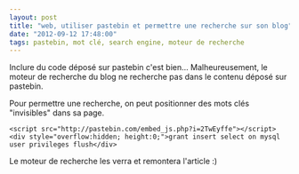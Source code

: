 ```yaml
---
layout: post
title: "web, utiliser pastebin et permettre une recherche sur son blog"
date: "2012-09-12 17:48:00"
tags: pastebin, mot clé, search engine, moteur de recherche
---
```

Inclure du code déposé sur pastebin c'est bien... Malheureusement, le moteur de recherche du blog ne recherche pas dans le contenu déposé sur pastebin.

Pour permettre une recherche, on peut positionner des mots clés "invisibles" dans sa page.


```
<script src="http://pastebin.com/embed_js.php?i=2TwEyffe"></script>
<div style="overflow:hidden; height:0;">grant insert select on mysql user privileges flush</div>
```

Le moteur de recherche les verra et remontera l'article :)
